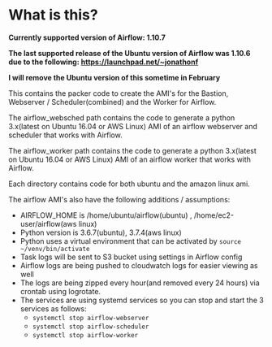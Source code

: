 # What is this?

**Currently supported version of Airflow: 1.10.7**

**The last supported release of the Ubuntu version of Airflow was 1.10.6 due to the following: https://launchpad.net/~jonathonf**

**I will remove the Ubuntu version of this sometime in February**

This contains the packer code to create the AMI's for the Bastion, Webserver / Scheduler(combined) and the Worker for Airflow.

The airflow_websched path contains the code to generate a python 3.x(latest on Ubuntu 16.04 or AWS Linux) AMI of an airflow webserver and scheduler that works with Airflow.

The airflow_worker path contains the code to generate a python 3.x(latest on Ubuntu 16.04 or AWS Linux) AMI of an airflow worker that works with Airflow.

Each directory contains code for both ubuntu and the amazon linux ami.

The airflow AMI's also have the following additions / assumptions:

- AIRFLOW_HOME is /home/ubuntu/airflow(ubuntu) , /home/ec2-user/airflow(aws linux)
- Python version is 3.6.7(ubuntu), 3.7.4(aws linux)
- Python uses a virtual environment that can be activated by `source ~/venv/bin/activate`
- Task logs will be sent to S3 bucket using settings in Airflow config
- Airflow logs are being pushed to cloudwatch logs for easier viewing as well
- The logs are being zipped every hour(and removed every 24 hours) via crontab using logrotate.
- The services are using systemd services so you can stop and start the 3 services as follows:
  - `systemctl stop airflow-webserver`
  - `systemctl stop airflow-scheduler`
  - `systemctl stop airflow-worker`
